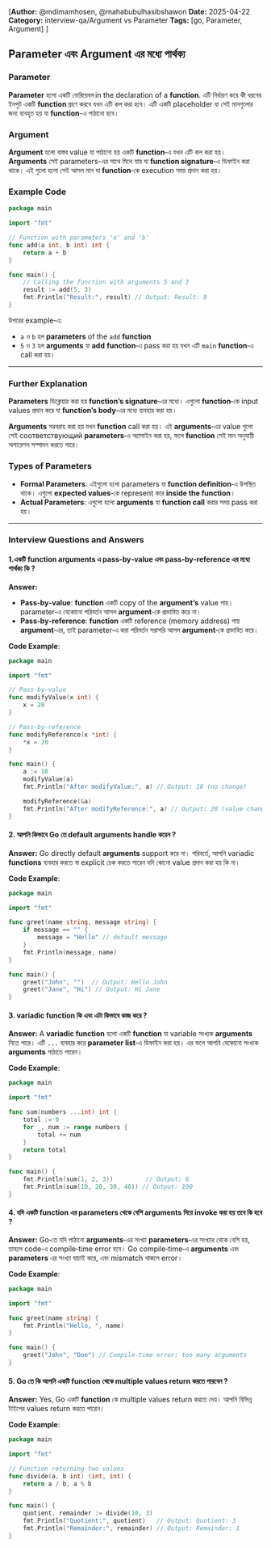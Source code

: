 [**Author:** @mdimamhosen, @mahabubulhasibshawon
**Date:** 2025-04-22
**Category:** interview-qa/Argument vs Parameter
**Tags:** [go, Parameter, Argument]
]


## Parameter এবং Argument এর মধ্যে পার্থক্য

### Parameter

**Parameter** হলো একটি ভেরিয়েবল in the declaration of a **function**. এটি নির্ধারণ করে কী ধরনের ইনপুট একটি **function** গ্রহণ করবে যখন এটি কল করা হবে। এটি একটি placeholder যা সেই মানগুলোর জন্য ব্যবহৃত হয় যা **function**-এ পাঠানো হবে।

### Argument

**Argument** হলো বাস্তব value যা পাঠানো হয় একটি **function**‑এ যখন এটি কল করা হয়। **Arguments** সেই parameters-এর সাথে মিলে যায় যা **function signature**‑এ ডিফাইন করা থাকে। এই গুলো হলো সেই আসল মান যা **function**‑কে execution সময় প্রদান করা হয়।

### Example Code

```go
package main

import "fmt"

// Function with parameters 'a' and 'b'
func add(a int, b int) int {
    return a + b
}

func main() {
    // Calling the function with arguments 5 and 3
    result := add(5, 3)
    fmt.Println("Result:", result) // Output: Result: 8
}
```

উপরের example‑এ:

* `a` ও `b` হল **parameters** of the `add` **function**
* `5` ও `3` হল **arguments** যা **add** **function**‑এ pass করা হয় যখন এটি `main` **function**‑এ call করা হয়।

---

### Further Explanation

**Parameters** ডিক্লেয়ার করা হয় **function’s signature**‑এর মধ্যে। এগুলো **function**‑কে input values প্রদান করে যা **function’s body**‑এর মধ্যে ব্যবহার করা হয়।

**Arguments** সরবরাহ করা হয় যখন **function** call করা হয়। এই **arguments**‑এর value গুলো সেই соответствующий **parameters**‑এ অ্যাসাইন করা হয়, ফলে **function** সেই মান অনুযায়ী অপারেশন সম্পাদন করতে পারে।

### Types of Parameters

* **Formal Parameters**: এইগুলো হলো parameters যা **function definition**‑এ উপস্থিত থাকে। এগুলো **expected values**‑কে represent করে **inside the function**।
* **Actual Parameters**: এগুলো হলো **arguments** যা **function call** করার সময় pass করা হয়।

---

### Interview Questions and Answers

#### 1.একটি function **arguments** এ pass‑by‑value এবং pass‑by‑reference এর মধ্যে পার্থক্য কি ?

**Answer:**

* **Pass‑by‑value**: **function** একটি copy of the **argument’s** value পায়। parameter‑এ যেকোনো পরিবর্তন আসল **argument**‑কে প্রভাবিত করে না।
* **Pass‑by‑reference**: **function** একটি reference (memory address) পায় **argument**‑এর, তাই parameter‑এ করা পরিবর্তন সরাসরি আসল **argument**‑কে প্রভাবিত করে।

**Code Example**:

```go
package main

import "fmt"

// Pass‑by‑value
func modifyValue(x int) {
    x = 20
}

// Pass‑by‑reference
func modifyReference(x *int) {
    *x = 20
}

func main() {
    a := 10
    modifyValue(a)
    fmt.Println("After modifyValue:", a) // Output: 10 (no change)

    modifyReference(&a)
    fmt.Println("After modifyReference:", a) // Output: 20 (value changed)
}
```

#### 2. আপনি কিভাবে Go তে default **arguments** handle করেন ?

**Answer:**
Go directly default **arguments** support করে না। পরিবর্তে, আপনি variadic **functions** ব্যবহার করতে বা explicit চেক করতে পারেন যদি কোনো value প্রদান করা হয় কি না।

**Code Example**:

```go
package main

import "fmt"

func greet(name string, message string) {
    if message == "" {
        message = "Hello" // default message
    }
    fmt.Println(message, name)
}

func main() {
    greet("John", "")  // Output: Hello John
    greet("Jane", "Hi") // Output: Hi Jane
}
```

#### 3. **variadic function** কি এবং এটা কিভাবে কাজ করে ?

**Answer:**
A **variadic function** হলো একটি **function** যা variable সংখ্যক **arguments** নিতে পারে। এটি `...` ব্যবহার করে **parameter list**‑এ ডিফাইন করা হয়। এর ফলে আপনি যেকোনো সংখ্যক **arguments** পাঠাতে পারেন।

**Code Example**:

```go
package main

import "fmt"

func sum(numbers ...int) int {
    total := 0
    for _, num := range numbers {
        total += num
    }
    return total
}

func main() {
    fmt.Println(sum(1, 2, 3))         // Output: 6
    fmt.Println(sum(10, 20, 30, 40)) // Output: 100
}
```

#### 4. যদি একটি **function** এর **parameters** থেকে বেশি **arguments** দিয়ে invoke করা হয় তবে কি হবে ?

**Answer:**
Go‑তে যদি পাঠানো **arguments**‑এর সংখ্যা **parameters**‑এর সংখ্যার থেকে বেশি হয়, তাহলে code‑এ compile‑time error হবে। Go compile‑time‑এ **arguments** এবং **parameters** এর সংখ্যা যাচাই করে, এবং mismatch থাকলে error।

**Code Example**:

```go
package main

import "fmt"

func greet(name string) {
    fmt.Println("Hello, ", name)
}

func main() {
    greet("John", "Doe") // Compile‑time error: too many arguments
}
```

#### 5. Go তে কি আপনি একটি **function** থেকে multiple values return করতে পারবেন ?

**Answer:**
Yes, Go একটি **function** কে multiple values return করতে দেয়। আপনি বিভিন্ন টাইপের values return করতে পারেন।

**Code Example**:

```go
package main

import "fmt"

// Function returning two values
func divide(a, b int) (int, int) {
    return a / b, a % b
}

func main() {
    quotient, remainder := divide(10, 3)
    fmt.Println("Quotient:", quotient)   // Output: Quotient: 3
    fmt.Println("Remainder:", remainder) // Output: Remainder: 1
}
```
